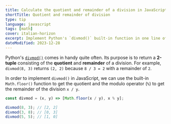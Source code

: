 ```yaml
---
title: Calculate the quotient and remainder of a division in JavaScript
shortTitle: Quotient and remainder of division
type: tip
language: javascript
tags: [math]
cover: italian-horizon
excerpt: Implement Python's `divmod()` built-in function in one line of JavaScript.
dateModified: 2023-12-28
---
```


Python's [`divmod()`](https://docs.python.org/3/library/functions.html#divmod) comes in handy quite often. Its purpose is to return a **2-tuple** consisting of the **quotient** and **remainder** of a division. For example, `divmod(8, 3)` returns `(2, 2)` because `8 / 3 = 2` with a remainder of `2`.

In order to implement `divmod()` in JavaScript, we can use the built-in `Math.floor()` function to get the quotient and the modulo operator (`%`) to get the remainder of the division `x / y`.

```js
const divmod = (x, y) => [Math.floor(x / y), x % y];

divmod(8, 3); // [2, 2]
divmod(3, 8); // [0, 3]
divmod(5, 5); // [1, 0]
```

